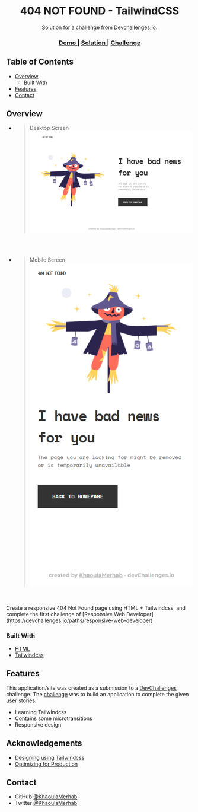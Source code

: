 <h1 align="center">404 NOT FOUND - TailwindCSS</h1>

<div align="center">
   Solution for a challenge from  <a href="http://devchallenges.io" target="_blank">Devchallenges.io</a>.
</div>

<div align="center">
  <h3>
    <a href="https://ecstatic-knuth-e4b8da.netlify.app">
      Demo
    </a>
    <span> | </span>
    <a href="#">
      Solution
    </a>
    <span> | </span>
    <a href="https://devchallenges.io/challenges/wBunSb7FPrIepJZAg0sY">
      Challenge
    </a>
  </h3>
</div>

<!-- TABLE OF CONTENTS -->

## Table of Contents

- [Overview](#overview)
  - [Built With](#built-with)
- [Features](#features)
- [Contact](#contact)

<!-- OVERVIEW -->

## Overview

   - > Desktop Screen
![screenshot](https://github.com/KhaoulaMerhab/404NotFound/blob/main/404NotFound-tailwindCSS/public/img/screencapture-ecstatic-knuth-e4b8da-netlify-app-2021-09-12-20_55_44.png)
<br/>
<br/>

   - > Mobile Screen
![screenshot](https://github.com/KhaoulaMerhab/404NotFound/blob/main/404NotFound-tailwindCSS/public/img/screencapture-ecstatic-knuth-e4b8da-netlify-app-2021-09-12-20_57_04.png)
<br/>
<br/>
Create a responsive 404 Not Found page using HTML + Tailwindcss, and complete the first challenge of 
[Responsive Web Developer](https://devchallenges.io/paths/responsive-web-developer)

### Built With

<!-- This section should list any major frameworks that you built your project using. Here are a few examples.-->

- [HTML](https://developer.mozilla.org/en-US/docs/Web/HTML) 
- [Tailwindcss](https://tailwindcss.com/)

## Features

<!-- List the features of your application or follow the template. Don't share the figma file here :) -->

This application/site was created as a submission to a [DevChallenges](https://devchallenges.io/challenges) challenge. The [challenge](https://devchallenges.io/challenges/wBunSb7FPrIepJZAg0sY) was to build an application to complete the given user stories.

- Learning Tailwindcss
- Contains some microtransitions 
- Responsive design 

## Acknowledgements

<!-- This section should list any articles or add-ons/plugins that helps you to complete the project. This is optional but it will help you in the future. For exmpale -->

- [Designing using Tailwindcss](https://tailwindcss.com/)
- [Optimizing for Production](https://tailwindcss.com/docs/optimizing-for-production)

## Contact

- GitHub [@KhaoulaMerhab](https://github.com/KhaoulaMerhab)
- Twitter [@KhaoulaMerhab](https://twitter.com/KhaoulaMerhab)
